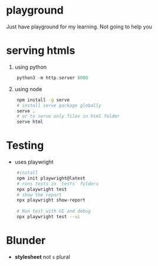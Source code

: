 # playground
Just have playground for my learning. Not going to help you
# serving htmls
1) using python
```py
    python3 -m http.server 8000
```

2) using node
```bash
    npm install -g serve
    # install serve package globally
    serve .
    # or to serve only files in html folder
    serve html 
```

# Testing
* uses playwright
```bash
    #install
    npm init playwright@latest
    # runs tests in `tests` folders
    npx playwright test
    # show the report
    npx playwright show-report
    
    # Run test with UI and debug
    npx playwright test --ui
```

# Blunder
* **stylesheet** not `s` plural
